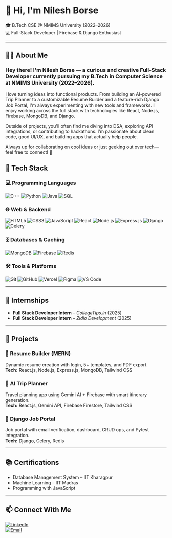 # 👋 Hi, I'm Nilesh Borse

🎓 B.Tech CSE @ NMIMS University (2022–2026)  
💻 Full-Stack Developer | Firebase & Django Enthusiast  

---
## 👨‍💻 About Me
### Hey there! I'm Nilesh Borse — a curious and creative Full-Stack Developer currently pursuing my B.Tech in Computer Science at NMIMS University (2022–2026).

I love turning ideas into functional products. From building an AI-powered Trip Planner to a customizable Resume Builder and a feature-rich Django Job Portal, I'm always experimenting with new tools and frameworks. I enjoy working across the full stack with technologies like React, Node.js, Firebase, MongoDB, and Django.

Outside of projects, you'll often find me diving into DSA, exploring API integrations, or contributing to hackathons. I’m passionate about clean code, good UI/UX, and building apps that actually help people.

Always up for collaborating on cool ideas or just geeking out over tech—feel free to connect! 🚀

## 🔧 Tech Stack

### 💻 Programming Languages  
![C++](https://img.shields.io/badge/-C++-00599C?logo=c%2b%2b&logoColor=white)  ![Python](https://img.shields.io/badge/-Python-3776AB?logo=python&logoColor=white)  ![Java](https://img.shields.io/badge/-Java-007396?logo=java&logoColor=white)  ![SQL](https://img.shields.io/badge/-SQL-003B57?logo=mysql&logoColor=white)

### 🌐 Web & Backend  
![HTML5](https://img.shields.io/badge/-HTML5-E34F26?logo=html5&logoColor=white) ![CSS3](https://img.shields.io/badge/-CSS3-1572B6?logo=css3&logoColor=white)  ![JavaScript](https://img.shields.io/badge/-JavaScript-F7DF1E?logo=javascript&logoColor=black)  ![React](https://img.shields.io/badge/-React-61DAFB?logo=react&logoColor=black)  ![Node.js](https://img.shields.io/badge/-Node.js-339933?logo=node.js&logoColor=white)  ![Express.js](https://img.shields.io/badge/-Express.js-black?logo=express&logoColor=white)  ![Django](https://img.shields.io/badge/-Django-092E20?logo=django&logoColor=white)  ![Celery](https://img.shields.io/badge/-Celery-37814A?logo=celery&logoColor=white)

### 🗄️ Databases & Caching  
![MongoDB](https://img.shields.io/badge/-MongoDB-47A248?logo=mongodb&logoColor=white)  ![Firebase](https://img.shields.io/badge/-Firebase-FFCA28?logo=firebase&logoColor=black)  ![Redis](https://img.shields.io/badge/-Redis-DC382D?logo=redis&logoColor=white)

### 🛠️ Tools & Platforms  
![Git](https://img.shields.io/badge/-Git-F05032?logo=git&logoColor=white)  ![GitHub](https://img.shields.io/badge/-GitHub-181717?logo=github&logoColor=white)  ![Vercel](https://img.shields.io/badge/-Vercel-000000?logo=vercel&logoColor=white)  ![Figma](https://img.shields.io/badge/-Figma-F24E1E?logo=figma&logoColor=white)  ![VS Code](https://img.shields.io/badge/-VS%20Code-007ACC?logo=visual-studio-code&logoColor=white)

---

## 💼 Internships

- **Full Stack Developer Intern** – *CollegeTips.in* (2025)  
- **Full Stack Developer Intern** – *Zidio Development* (2025)

---

## 🚀 Projects

### 🧾 Resume Builder (MERN)
Dynamic resume creation with login, 5+ templates, and PDF export.  
**Tech:** React.js, Node.js, Express.js, MongoDB, Tailwind CSS

### 🧭 AI Trip Planner
Travel planning app using Gemini AI + Firebase with smart itinerary generation.  
**Tech:** React.js, Gemini API, Firebase Firestore, Tailwind CSS

### 💼 Django Job Portal
Job portal with email verification, dashboard, CRUD ops, and Pytest integration.  
**Tech:** Django, Celery, Redis

---

## 📚 Certifications

- Database Management System – IIT Kharagpur  
- Machine Learning – IIT Madras  
- Programming with JavaScript  

---

## 📫 Connect With Me

[![LinkedIn](https://img.shields.io/badge/-LinkedIn-blue?logo=linkedin&logoColor=white)](https://www.linkedin.com/in/nilesh-borse-eng)  
[![Email](https://img.shields.io/badge/-nileshborse.official@gmail.com-D14836?logo=gmail&logoColor=white)](mailto:nileshborse.official@gmail.com)

